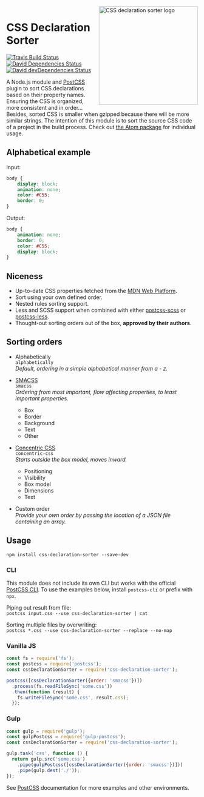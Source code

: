 <img alt='CSS declaration sorter logo' src='https://cdn.rawgit.com/Siilwyn/css-declaration-sorter/master/logo.svg' height='260' align='right'>

# CSS Declaration Sorter
[![Travis Build Status][travis-icon]][travis]
[![David Dependencies Status][david-icon]][david]
[![David devDependencies Status][david-dev-icon]][david-dev]

A Node.js module and [PostCSS] plugin to sort CSS declarations based on their property names. Ensuring the CSS is organized, more consistent and in order... Besides, sorted CSS is smaller when gzipped because there will be more similar strings. The intention of this module is to sort the source CSS code of a project in the build process. Check out [the Atom package](https://github.com/Siilwyn/css-declaration-sorter-atom) for individual usage.

## Alphabetical example
Input:
```css
body {
    display: block;
    animation: none;
    color: #C55;
    border: 0;
}
```

Output:
```css
body {
    animation: none;
    border: 0;
    color: #C55;
    display: block;
}
```

## Niceness
- Up-to-date CSS properties fetched from the [MDN Web Platform](https://developer.mozilla.org/).
- Sort using your own defined order.
- Nested rules sorting support.
- Less and SCSS support when combined with either [postcss-scss](https://github.com/postcss/postcss-scss) or [postcss-less](https://github.com/webschik/postcss-less).
- Thought-out sorting orders out of the box, **approved by their authors**.

## Sorting orders
- Alphabetically  
`alphabetically`  
*Default, ordering in a simple alphabetical manner from a - z.*

- [SMACSS](https://smacss.com/book/formatting#grouping)  
`smacss`  
*Ordering from most important, flow affecting properties, to least important properties.*
  - Box
  - Border
  - Background
  - Text
  - Other

- [Concentric CSS](https://github.com/brandon-rhodes/Concentric-CSS)  
`concentric-css`  
*Starts outside the box model, moves inward.*
  - Positioning
  - Visibility
  - Box model
  - Dimensions
  - Text

- Custom order  
*Provide your own order by passing the location of a JSON file containing an array.*

## Usage
`npm install css-declaration-sorter --save-dev`

### CLI
This module does not include its own CLI but works with the official [PostCSS CLI](https://github.com/postcss/postcss-cli). To use the examples below, install `postcss-cli` or prefix with `npx`.

Piping out result from file:  
`postcss input.css --use css-declaration-sorter | cat`

Sorting multiple files by overwriting:  
`postcss *.css --use css-declaration-sorter --replace --no-map`

### Vanilla JS
```js
const fs = require('fs');
const postcss = require('postcss');
const cssDeclarationSorter = require('css-declaration-sorter');

postcss([cssDeclarationSorter({order: 'smacss'})])
  .process(fs.readFileSync('some.css'))
  .then(function (result) {
    fs.writeFileSync('some.css', result.css);
  });
```

### Gulp
```js
const gulp = require('gulp');
const gulpPostcss = require('gulp-postcss');
const cssDeclarationSorter = require('css-declaration-sorter');

gulp.task('css', function () {
  return gulp.src('some.css')
    .pipe(gulpPostcss([cssDeclarationSorter({order: 'smacss'})]))
    .pipe(gulp.dest('./'));
});
```
See [PostCSS] documentation for more examples and other environments.

[PostCSS]: https://github.com/postcss/postcss
[travis]: https://travis-ci.org/Siilwyn/css-declaration-sorter
[travis-icon]: https://img.shields.io/travis/Siilwyn/css-declaration-sorter/master.svg?style=flat-square
[david]: https://david-dm.org/Siilwyn/css-declaration-sorter
[david-icon]: https://img.shields.io/david/Siilwyn/css-declaration-sorter.svg?style=flat-square
[david-dev]: https://david-dm.org/Siilwyn/css-declaration-sorter?type=dev
[david-dev-icon]: https://img.shields.io/david/dev/Siilwyn/css-declaration-sorter.svg?style=flat-square
